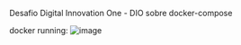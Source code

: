 Desafio Digital Innovation One - DIO sobre docker-compose 

docker running:
![image](https://github.com/user-attachments/assets/fff36271-8282-4574-8948-5a83155c9941)
